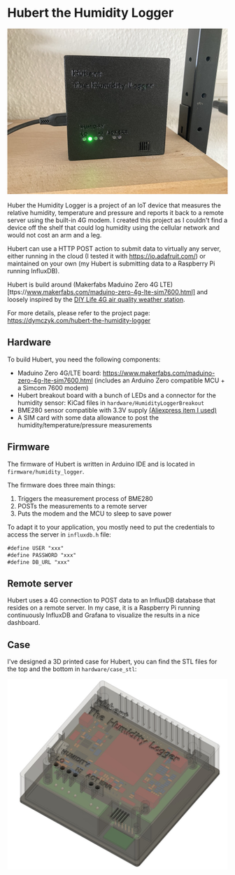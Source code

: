 # Hubert the Humidity Logger

![Photo of Hubert](/pictures/hubert_photo.jpg)

Huber the Humidity Logger is a project of an IoT device that measures the relative humidity, temperature and pressure and reports it back to a remote server using the built-in 4G modem. I created this project as I couldn't find a device off the shelf that could log humidity using the cellular network and would not cost an arm and a leg.

Hubert can use a HTTP POST action to submit data to virtually any server, either running in the cloud (I tested it with https://io.adafruit.com/) or maintained on your own (my Hubert is submitting data to a Raspberry Pi running InfluxDB).

Hubert is build around (Makerfabs Maduino Zero 4G LTE)[ttps://www.makerfabs.com/maduino-zero-4g-lte-sim7600.html] and loosely inspired by the [DIY Life 4G air quality weather station](https://www.the-diy-life.com/diy-4g-air-quality-and-environment-monitor-record-data-anywhere/).

For more details, please refer to the project page: https://dymczyk.com/hubert-the-humidity-logger


## Hardware

To build Hubert, you need the following components:
- Maduino Zero 4G/LTE board: https://www.makerfabs.com/maduino-zero-4g-lte-sim7600.html (includes an Arduino Zero compatible MCU + a Simcom 7600 modem)
- Hubert breakout board with a bunch of LEDs and a connector for the humidity sensor: KiCad files in `hardware/HumidityLoggerBreakout`
- BME280 sensor compatible with 3.3V supply [(Aliexpress item I used)](https://www.aliexpress.com/item/32862445164.html)
- A SIM card with some data allowance to post the humidity/temperature/pressure measurements

## Firmware

The firmware of Hubert is written in Arduino IDE and is located in `firmware/humidity_logger`.

The firmware does three main things:
1. Triggers the measurement process of BME280
2. POSTs the measurements to a remote server
3. Puts the modem and the MCU to sleep to save power

To adapt it to your application, you mostly need to put the credentials to access the server in `influxdb.h` file:
```
#define USER "xxx"
#define PASSWORD "xxx"
#define DB_URL "xxx"
```

## Remote server

Hubert uses a 4G connection to POST data to an InfluxDB database that resides on a remote server. In my case, it is a Raspberry Pi running continuously InfluxDB and Grafana to visualize the results in a nice dashboard.


## Case

I've designed a 3D printed case for Hubert, you can find the STL files for the top and the bottom in `hardware/case_stl`:

![Fusion 360 case design of Hubert](/pictures/hubert_fusion360.jpg)